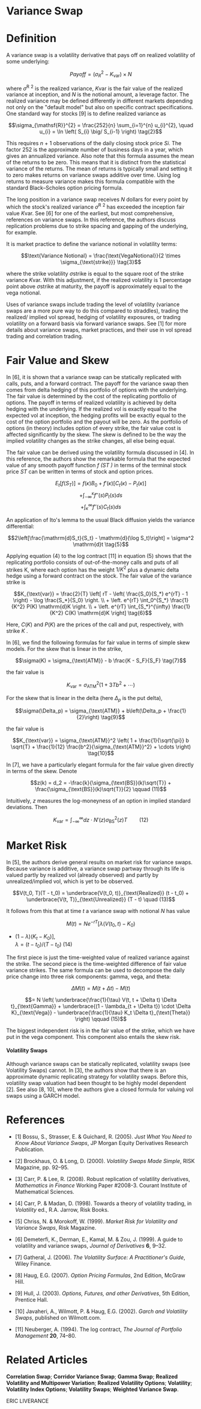 # **Variance Swap**

# **Definition**

A variance swap is a volatility derivative that pays off on realized volatility of some underlying:

$$Payoff = (\sigma_R^2 - K_{\text{var}}) \times N \tag{1}$$

where *σ*<sup>R</sup> <sup>2</sup> is the realized variance, *K*var is the fair value of the realized variance at inception, and *N* is the notional amount, a leverage factor. The realized variance may be defined differently in different markets depending not only on the "default model" but also on specific contract specifications. One standard way for stocks [9] is to define realized variance as

$$\sigma_{\mathsf{R}}^{2} = \frac{252}{n} \sum_{i=1}^{n} u_{i}^{2}, \quad u_{i} = \ln \left( S_{i} \big/ S_{i-1} \right) \tag{2}$$

This requires *n* + 1 observations of the daily closing stock price *Si*. The factor 252 is the approximate number of business days in a year, which gives an annualized variance. Also note that this formula assumes the mean of the returns to be zero. This means that it is distinct from the statistical variance of the returns. The mean of returns is typically small and setting it to zero makes returns on variance swaps additive over time. Using log returns to measure variance makes this formula compatible with the standard Black–Scholes option pricing formula.

The long position in a variance swap receives *N* dollars for every point by which the stock's realized variance *σ*<sup>R</sup> <sup>2</sup> has exceeded the inception fair value *K*var. See [6] for one of the earliest, but most comprehensive, references on variance swaps. In this reference, the authors discuss replication problems due to strike spacing and gapping of the underlying, for example.

It is market practice to define the variance notional in volatility terms:

$$\text{Variance Notional} = \frac{\text{VegaNotional}}{2 \times \sigma_{\text{strike}}} \tag{3}$$

where the strike volatility *σ*strike is equal to the square root of the strike variance *K*var. With this adjustment, if the realized volatility is 1 percentage point above *σ*strike at maturity, the payoff is approximately equal to the vega notional.

Uses of variance swaps include trading the level of volatility (variance swaps are a more pure way to do this compared to straddles), trading the realized/ implied vol spread, hedging of volatility exposures, or trading volatility on a forward basis via forward variance swaps. See [1] for more details about variance swaps, market practices, and their use in vol spread trading and correlation trading.

# **Fair Value and Skew**

In [6], it is shown that a variance swap can be statically replicated with calls, puts, and a forward contract. The payoff for the variance swap then comes from delta hedging of this portfolio of options with the underlying. The fair value is determined by the cost of the replicating portfolio of options. The payoff in terms of realized volatility is achieved by delta hedging with the underlying. If the realized vol is exactly equal to the expected vol at inception, the hedging profits will be exactly equal to the cost of the option portfolio and the payout will be zero. As the portfolio of options (in theory) includes option of every strike, the fair value cost is affected significantly by the skew. The skew is defined to be the way the implied volatility changes as the strike changes, all else being equal.

The fair value can be derived using the volatility formula discussed in [4]. In this reference, the authors show the remarkable formula that the expected value of any smooth payoff function *f (ST )* in terms of the terminal stock price *ST* can be written in terms of stock and option prices.

$$E_t[f(S_T)] = f(\kappa)B_0 + f'(\kappa)[C_t(\kappa) - P_t(\kappa)]$$
$$+ \int_{-\infty}^{\kappa} f''(s)P_t(s)ds$$
$$+ \int_{\kappa}^{\infty} f''(s)C_t(s)ds \tag{4}$$

An application of Ito's lemma to the usual Black diffusion yields the variance differential:

$$2\left[\frac{\mathrm{d}S_t}{S_t} - \mathrm{d}(\log S_t)\right] = \sigma^2 \mathrm{d}t \tag{5}$$

Applying equation (4) to the log contract [11] in equation (5) shows that the replicating portfolio consists of out-of-the-money calls and puts of all strikes K, where each option has the weight  $1/K^2$ plus a dynamic delta hedge using a forward contract on the stock. The fair value of the variance strike is

$$K_{\text{var}} = \frac{2}{T} \left[ rT - \left( \frac{S_0}{S_*} e^{rT} - 1 \right) - \log \frac{S_*}{S_0} \right. \\ + \left. e^{rT} \int_0^{S_*} \frac{1}{K^2} P(K) \mathrm{d}K \right. \\ + \left. e^{rT} \int_{S_*}^{\infty} \frac{1}{K^2} C(K) \mathrm{d}K \right] \tag{6}$$

Here,  $C(K)$  and  $P(K)$  are the prices of the call and put, respectively, with strike  $K$ .

In [6], we find the following formulas for fair value in terms of simple skew models. For the skew that is linear in the strike,

$$\sigma(K) = \sigma_{\text{ATM}} - b \frac{K - S_F}{S_F} \tag{7}$$

the fair value is

$$K_{\text{var}} = \sigma_{\text{ATM}}^2 (1 + 3Tb^2 + \cdots) \tag{8}$$

For the skew that is linear in the delta (here  $\Delta_p$ is the put delta),

$$\sigma(\Delta_p) = \sigma_{\text{ATM}} + b\left(\Delta_p + \frac{1}{2}\right) \tag{9}$$

the fair value is

$$K_{\text{var}} = \sigma_{\text{ATM}}^2 \left( 1 + \frac{1}{\sqrt{\pi}} b \sqrt{T} + \frac{1}{12} \frac{b^2}{\sigma_{\text{ATM}}^2} + \cdots \right) \tag{10}$$

In [7], we have a particularly elegant formula for the fair value given directly in terms of the skew. Denote

$$z(k) = d_2 = -\frac{k}{\sigma_{\text{BS}}(k)\sqrt{T}} + \frac{\sigma_{\text{BS}}(k)\sqrt{T}}{2} \qquad (11)$$

Intuitively,  $z$  measures the log-moneyness of an option in implied standard deviations. Then

$$K_{\text{var}} = \int_{-\infty}^{\infty} dz \cdot N'(z) \sigma_{\text{BS}}^{2}(z) T \qquad (12)$$

# Market Risk

In [5], the authors derive general results on market risk for variance swaps. Because variance is additive, a variance swap partway through its life is valued partly by realized vol (already observed) and partly by unrealized/implied vol, which is yet to be observed.

$$V(t_0, T)(T - t_0) = \underbrace{V(t_0, t)}_{\text{Realized}} (t - t_0) + \underbrace{V(t, T)}_{\text{Unrealized}} (T - t) \quad (13)$$

It follows from this that at time  $t$  a variance swap with notional  $N$  has value

$$M(t) = N e^{-rT} [\lambda (V(t_0, t) - K_0)$$
  
+  $(1 - \lambda)(K_t - K_0)],$   
 $\lambda = (t - t_0)/(T - t_0)$  (14)

The first piece is just the time-weighted value of realized variance against the strike. The second piece is the time-weighted difference of fair value variance strikes. The same formula can be used to decompose the daily price change into three risk components: gamma, vega, and theta:

$$\Delta M(t) = M(t + \Delta t) - M(t)$$

$$= N \left( \underbrace{\frac{1}{\tau} V(t, t + \Delta t) \Delta t}_{\text{Gamma}} + \underbrace{(1 - \lambda_{t + \Delta t}) \cdot \Delta K}_{\text{Vega}} - \underbrace{\frac{1}{\tau} K_t \Delta t}_{\text{Theta}} \right) \qquad (15)$$

The biggest independent risk is in the fair value of the strike, which we have put in the vega component. This component also entails the skew risk.

#### **Volatility Swaps**

Although variance swaps can be statically replicated, volatility swaps (see Volatility Swaps) cannot. In [3], the authors show that there is an approximate dynamic replicating strategy for volatility swaps. Before this, volatility swap valuation had been thought to be highly model dependent [2]. See also [8, 10], where the authors give a closed formula for valuing vol swaps using a GARCH model.

# **References**

- [1] Bossu, S., Strasser, E. & Guichard, R. (2005). *Just What You Need to Know About Variance Swaps*, JP Morgan Equity Derivatives Research Publication.
- [2] Brockhaus, O. & Long, D. (2000). *Volatility Swaps Made Simple*, RISK Magazine, pp. 92–95.
- [3] Carr, P. & Lee, R. (2008). Robust replication of volatility derivatives, *Mathematics in Finance* Working Paper #2008-3. Courant Institute of Mathematical Sciences.
- [4] Carr, P. & Madan, D. (1998). Towards a theory of volatility trading, in *Volatility* ed., R.A. Jarrow, Risk Books.
- [5] Chriss, N. & Morokoff, W. (1999). *Market Risk for Volatility and Variance Swaps*, Risk Magazine.
- [6] Demeterfi, K., Derman, E., Kamal, M. & Zou, J. (1999). A guide to volatility and variance swaps, *Journal of Derivatives* **6**, 9–32.

- [7] Gatheral, J. (2006). *The Volatility Surface: A Practitioner's Guide*, Wiley Finance.
- [8] Haug, E.G. (2007). *Option Pricing Formulas*, 2nd Edition, McGraw Hill.
- [9] Hull, J. (2003). *Options, Futures, and other Derivatives*, 5th Edition, Prentice Hall.
- [10] Javaheri, A., Wilmott, P. & Haug, E.G. (2002). *Garch and Volatility Swaps*, published on Wilmott.com.
- [11] Neuberger, A. (1994). The log contract, *The Journal of Portfolio Management* **20**, 74–80.

# **Related Articles**

**Correlation Swap**; **Corridor Variance Swap**; **Gamma Swap**; **Realized Volatility and Multipower Variation**; **Realized Volatility Options**; **Volatility**; **Volatility Index Options**; **Volatility Swaps**; **Weighted Variance Swap**.

ERIC LIVERANCE